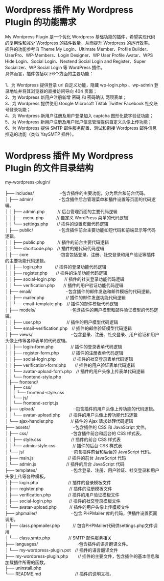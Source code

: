 <br>

# **Wordpress 插件 My Wordpress Plugin 的功能需求**<br>

My Wordpress Plugin 是一个优化 Wordpress 基础功能的插件，希望实现代码的复用性和减少 Wordpress 的插件数量，从而提升 Wordpress 的运行效率。<br>
插件的功能参考自 Theme My Login、Ultimate Member、Profile Builder、UserPro、WP-Members、Login Designer、WP User Profile Avatar、WPS Hide Login、Social Login、Nextend Social Login and Register、Super Socializer、WP Social Login 等 WordPress 插件。<br>
具体而言，插件包括以下6个方面的主要功能：<br>
<br>
1、为 Wordpress 提供登录 url 自定义功能，隐藏 wp-login.php 、wp-admin 登录地址并将其浏览器的直接访问导向 404 页面；<br>
2、为 Wordpress 新用户注册新增 密码 和 密码确认 两项表单；<br>
3、为 Wordpress 提供使用 Google Microsoft Tiktok Twitter Facebook 社交账号登录功能；<br>
4、为 Wordpress 新用户注册及用户登录加入 captcha 图形化数字验证功能；<br>
5、为 Wordpress 新用户注册及用户账户信息管理提供自定义头像上传功能；<br>
6、为 Wordpress 提供 SMTP 邮件服务配置、测试和衔接 Wordpress 邮件信息推送的功能（类似 YaySMTP 插件）。<br>

# **Wordpress 插件 My Wordpress Plugin 的文件目录结构**

 my-wordpress-plugin/<br>    
├── includes/　　　　　　··包含插件的主要功能，分为后台和前台代码。<br>
│   ├── admin/　　　　　　··包含插件后台管理菜单和插件设置等页面的代码逻辑。<br>
│   │   ├── admin.php　　　// 后台管理页面的主要代码逻辑<br>
│   │   ├── menu.php　　　// 自定义 WordPress 菜单的代码逻辑<br>
│   │   └── settings.php　　// 插件的设置页面代码逻辑<br>
│   ├── public/　　　　　　··包含插件前台主要功能如短代码和前端显示等代码逻辑。<br>
│   │   ├── public.php　　　// 插件的前台主要代码逻辑<br>
│   │   └── shortcode.php　// 插件的短代码代码逻辑<br>
│   ├── core　　　　　　　··包含包括登录、注册、社交登录和用户验证等插件的主要功能代码逻辑。<br>
│   │   ├── login.php　　　// 插件的登录功能代码逻辑<br>
│   │   ├── register.php　　// 插件的注册功能代码逻辑<br>
│   │   ├── social-login.php　　// 插件的社交登录功能代码逻辑<br>
│   │   └── verification.php　　// 插件的用户验证功能代码逻辑<br>
│   ├── email/　　　　　　　　··包含插件的邮件发送和邮件模板的代码逻辑。<br>
│   │   ├── mailer.php　　　　　// 插件的邮件发送功能代码逻辑<br>
│   │   └── email-template.php　// 插件的邮件模板代码逻辑<br>
│   ├── models/　　　　　　　　··包含插件的用户模型和邮件验证模型的代码逻辑。<br>
│   │   ├── user.php　　　　　　// 插件的用户模型代码逻辑<br>
│   │   └── email-verification.php　// 插件的邮件验证模型代码逻辑<br>
│   ├── views/　　　　　　　　　··包含登录、注册、社交登录、用户验证和用户头像上传等各种表单的代码逻辑。<br>
│   │   ├── login-form.php　　　　// 插件的登录表单代码逻辑<br>
│   │   ├── register-form.php　　　// 插件的注册表单代码逻辑<br>
│   │   ├── social-login.php　　　　// 插件的社交登录表单代码逻辑<br>
│   │   ├── verification-form.php　　// 插件的用户验证表单代码逻辑<br>
│   │   └── avatar-upload-form.php　// 插件的用户头像上传表单代码逻辑<br>
│   │   └── frontend-style.php    
│   ├── frontend/    
│   │   ├── css/    
│   │   │    └── frontend-style.css    
│   │   └── js/    
│   │        └── frontend-script.js    
│   ├── upload/　　　　　　　　　··包含插件的用户头像上传功能的代码逻辑。<br>
│   │   └── avatar-upload.php　　// 插件的用户头像上传功能代码逻辑<br>
│   └── ajax-handler.php　　　　// 插件的 Ajax 请求处理代码逻辑<br>
├── assets/　　　　　　　　　　··包含插件的 CSS 和 JavaScript 文件。<br>
│   ├── css/　　　　　　　　　　··包含插件前台和后台的 CSS 样式表。<br>
│   │   ├── style.css　　　　　　　// 插件的前台 CSS 样式表<br>
│   │   └── admin-style.css　　　　// 插件的后台 CSS 样式表<br>
│   └── js/　　　　　　　　　　　··包含插件前台和后台的 JavaScript 代码。<br>
│       ├── main.js　　　　　　　　// 插件的前台 JavaScript 代码<br>
│       └── admin.js　　　　　　　// 插件的后台 JavaScript 代码<br>
├── templates/　　　　　　　　··包含登录、注册、用户验证、社交登录和用户头像上传等各种模板。<br>
│   ├── login.php　　　　　　　// 插件的登录模板文件<br>
│   ├── register.php　　　　　　// 插件的注册模板文件<br>
│   ├── verification.php　　　　// 插件的用户验证模板文件<br>
│   ├── social-login.php　　　　// 插件的社交登录模板文件<br>
│   └── avatar-upload.php　　　// 插件的用户头像上传模板文件<br>
├── phpmailer/　　　　　　　　··包含 PHPMailer 库的代码，供插件设置页面调用。<br>
│    ├── class.phpmailer.php　　　// 包含PHPMailer代码供settings.php文件调用<br>
│    └── class.smtp.php　　　　 // SMTP 邮件服务相关<br>
├── languages/　　　　　　　　　··包含插件的语言翻译文件。<br>
│   └── my-wordpress-plugin.pot　// 插件的语言翻译文件<br>
├── my-wordpress-plugin.php　　 // 插件的主要文件，包含插件的基本信息和加载插件所需的函数。<br>
├── uninstall.php    
└── README.md　　　　　　　　// 插件的说明文档。
